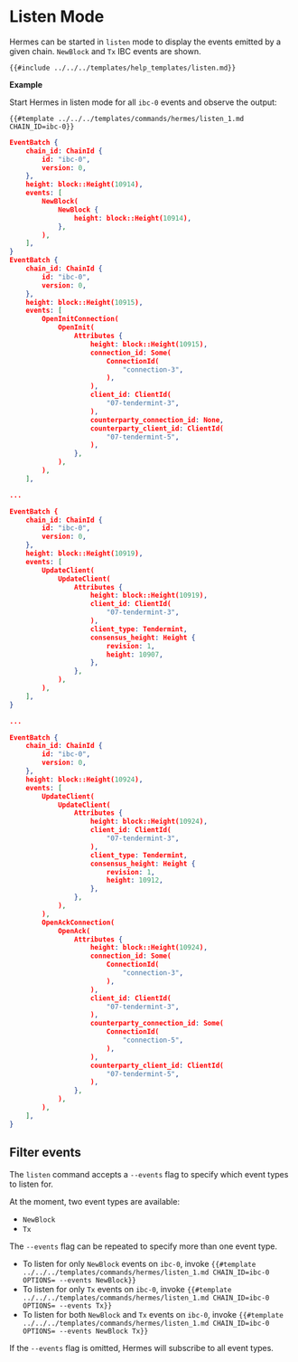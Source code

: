 # Listen Mode

Hermes can be started in `listen` mode to display the events emitted by a given chain. `NewBlock` and `Tx` IBC events are shown.

```shell
{{#include ../../../templates/help_templates/listen.md}}
```

__Example__

Start Hermes in listen mode for all `ibc-0` events and observe the output:

```shell
{{#template ../../../templates/commands/hermes/listen_1.md CHAIN_ID=ibc-0}}
```

```json
EventBatch {
    chain_id: ChainId {
        id: "ibc-0",
        version: 0,
    },
    height: block::Height(10914),
    events: [
        NewBlock(
            NewBlock {
                height: block::Height(10914),
            },
        ),
    ],
}
EventBatch {
    chain_id: ChainId {
        id: "ibc-0",
        version: 0,
    },
    height: block::Height(10915),
    events: [
        OpenInitConnection(
            OpenInit(
                Attributes {
                    height: block::Height(10915),
                    connection_id: Some(
                        ConnectionId(
                            "connection-3",
                        ),
                    ),
                    client_id: ClientId(
                        "07-tendermint-3",
                    ),
                    counterparty_connection_id: None,
                    counterparty_client_id: ClientId(
                        "07-tendermint-5",
                    ),
                },
            ),
        ),
    ],

...

EventBatch {
    chain_id: ChainId {
        id: "ibc-0",
        version: 0,
    },
    height: block::Height(10919),
    events: [
        UpdateClient(
            UpdateClient(
                Attributes {
                    height: block::Height(10919),
                    client_id: ClientId(
                        "07-tendermint-3",
                    ),
                    client_type: Tendermint,
                    consensus_height: Height {
                        revision: 1,
                        height: 10907,
                    },
                },
            ),
        ),
    ],
}

...

EventBatch {
    chain_id: ChainId {
        id: "ibc-0",
        version: 0,
    },
    height: block::Height(10924),
    events: [
        UpdateClient(
            UpdateClient(
                Attributes {
                    height: block::Height(10924),
                    client_id: ClientId(
                        "07-tendermint-3",
                    ),
                    client_type: Tendermint,
                    consensus_height: Height {
                        revision: 1,
                        height: 10912,
                    },
                },
            ),
        ),
        OpenAckConnection(
            OpenAck(
                Attributes {
                    height: block::Height(10924),
                    connection_id: Some(
                        ConnectionId(
                            "connection-3",
                        ),
                    ),
                    client_id: ClientId(
                        "07-tendermint-3",
                    ),
                    counterparty_connection_id: Some(
                        ConnectionId(
                            "connection-5",
                        ),
                    ),
                    counterparty_client_id: ClientId(
                        "07-tendermint-5",
                    ),
                },
            ),
        ),
    ],
}
```

## Filter events

The `listen` command accepts a `--events` flag to specify which event types to listen for.

At the moment, two event types are available:
- `NewBlock` 
- `Tx`

The `--events` flag can be repeated to specify more than one event type.

- To listen for only `NewBlock` events on `ibc-0`, invoke `{{#template ../../../templates/commands/hermes/listen_1.md CHAIN_ID=ibc-0 OPTIONS= --events NewBlock}}`
- To listen for only `Tx` events on `ibc-0`, invoke `{{#template ../../../templates/commands/hermes/listen_1.md CHAIN_ID=ibc-0 OPTIONS= --events Tx}}`
- To listen for both `NewBlock` and `Tx` events on `ibc-0`, invoke `{{#template ../../../templates/commands/hermes/listen_1.md CHAIN_ID=ibc-0 OPTIONS= --events NewBlock Tx}}`

If the `--events` flag is omitted, Hermes will subscribe to all event types.

